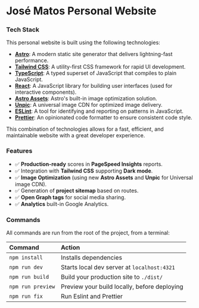 # José Matos Personal Website

### Tech Stack

This personal website is built using the following technologies:

- **[Astro](https://astro.build/)**: A modern static site generator that delivers lightning-fast performance.
- **[Tailwind CSS](https://tailwindcss.com/)**: A utility-first CSS framework for rapid UI development.
- **[TypeScript](https://www.typescriptlang.org/)**: A typed superset of JavaScript that compiles to plain JavaScript.
- **[React](https://reactjs.org/)**: A JavaScript library for building user interfaces (used for interactive components).
- **[Astro Assets](https://docs.astro.build/en/guides/assets/)**: Astro's built-in image optimization solution.
- **[Unpic](https://unpic.pics/)**: A universal image CDN for optimized image delivery.
- **[ESLint](https://eslint.org/)**: A tool for identifying and reporting on patterns in JavaScript.
- **[Prettier](https://prettier.io/)**: An opinionated code formatter to ensure consistent code style.

This combination of technologies allows for a fast, efficient, and maintainable website with a great developer experience.

### Features

- ✅ **Production-ready** scores in **PageSpeed Insights** reports.
- ✅ Integration with **Tailwind CSS** supporting **Dark mode**.
- ✅ **Image Optimization** (using new **Astro Assets** and **Unpic** for Universal image CDN).
- ✅ Generation of **project sitemap** based on routes.
- ✅ **Open Graph tags** for social media sharing.
- ✅ **Analytics** built-in Google Analytics.

### Commands

All commands are run from the root of the project, from a terminal:

| Command           | Action                                       |
| :---------------- | :------------------------------------------- |
| `npm install`     | Installs dependencies                        |
| `npm run dev`     | Starts local dev server at `localhost:4321`  |
| `npm run build`   | Build your production site to `./dist/`      |
| `npm run preview` | Preview your build locally, before deploying |
| `npm run fix `    | Run Eslint and Prettier                      |
